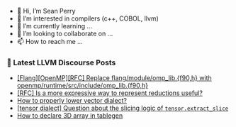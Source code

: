 - 👋 Hi, I’m Sean Perry
- 👀 I’m interested in compilers (c++, COBOL, llvm)
- 🌱 I’m currently learning ...
- 💞️ I’m looking to collaborate on ...
- 📫 How to reach me ...

<!---
s66perry/s66perry is a ✨ special ✨ repository because its `README.md` (this file) appears on your GitHub profile.
You can click the Preview link to take a look at your changes.
--->
### 📕 Latest LLVM Discourse Posts

<!-- DISCOURSE-LLVM:START -->
- [[Flang][OpenMP][RFC] Replace flang/module/omp_lib.{f90,h} with openmp/runtime/src/include/omp_lib.{f90,h}](https://discourse.llvm.org/t/flang-openmp-rfc-replace-flang-module-omp-lib-f90-h-with-openmp-runtime-src-include-omp-lib-f90-h/77101#post_1)
- [[RFC] Is a more expressive way to represent reductions useful?](https://discourse.llvm.org/t/rfc-is-a-more-expressive-way-to-represent-reductions-useful/74929#post_3)
- [How to properly lower vector dialect?](https://discourse.llvm.org/t/how-to-properly-lower-vector-dialect/77070#post_2)
- [[tensor dialect] Question about the slicing logic of `tensor.extract_slice`](https://discourse.llvm.org/t/tensor-dialect-question-about-the-slicing-logic-of-tensor-extract-slice/77081#post_4)
- [How to declare 3D array in tablegen](https://discourse.llvm.org/t/how-to-declare-3d-array-in-tablegen/77100#post_1)
<!-- DISCOURSE-LLVM:END -->
